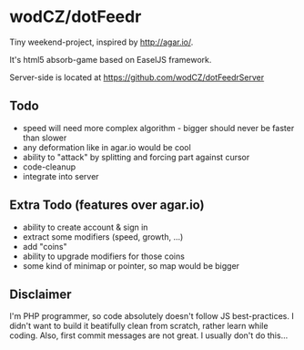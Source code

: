 # wodCZ/dotFeedr

Tiny weekend-project, inspired by http://agar.io/.

It's html5 absorb-game based on EaselJS framework.

Server-side is located at https://github.com/wodCZ/dotFeedrServer

## Todo
 - speed will need more complex algorithm - bigger should never be faster than slower
 - any deformation like in agar.io would be cool
 - ability to "attack" by splitting and forcing part against cursor
 - code-cleanup
 - integrate into server

## Extra Todo (features over agar.io)
 - ability to create account & sign in
 - extract some modifiers (speed, growth, ...)
 - add "coins"
 - ability to upgrade modifiers for those coins
 - some kind of minimap or pointer, so map would be bigger


## Disclaimer 

I'm PHP programmer, so code absolutely doesn't follow JS best-practices. I didn't want to build it beatifully clean from scratch, rather learn while coding.
Also, first commit messages are not great. I usually don't do this...
